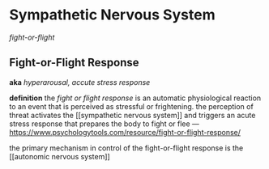 # Sympathetic Nervous System

_fight-or-flight_

## Fight-or-Flight Response

**aka** _hyperarousal, accute stress response_

**definition** the _fight or flight response_ is an automatic physiological reaction to an event that is perceived as stressful or frightening. the perception of threat activates the [[sympathetic nervous system]] and triggers an acute stress response that prepares the body to fight or flee &mdash; <https://www.psychologytools.com/resource/fight-or-flight-response/>

the primary mechanism in control of the fight-or-flight response is the [[autonomic nervous system]]
